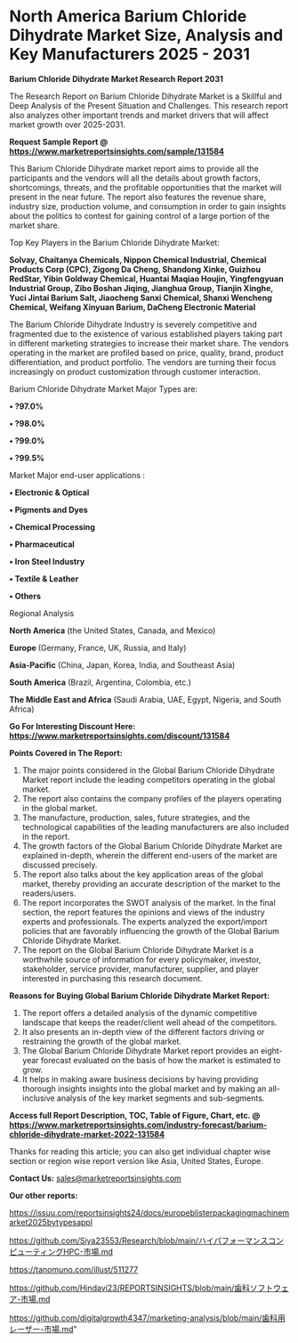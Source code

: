 # North America Barium Chloride Dihydrate Market Size, Analysis and Key Manufacturers 2025 - 2031

<strong>Barium Chloride Dihydrate Market Research Report 2031</strong>

The Research Report on Barium Chloride Dihydrate Market is a Skillful and Deep Analysis of the Present Situation and Challenges. This research report also analyzes other important trends and market drivers that will affect market growth over 2025-2031.

<strong>Request Sample Report @ <a href=https://www.marketreportsinsights.com/sample/131584>https://www.marketreportsinsights.com/sample/131584</a></strong>

This Barium Chloride Dihydrate market report aims to provide all the participants and the vendors will all the details about growth factors, shortcomings, threats, and the profitable opportunities that the market will present in the near future. The report also features the revenue share, industry size, production volume, and consumption in order to gain insights about the politics to contest for gaining control of a large portion of the market share.

Top Key Players in the Barium Chloride Dihydrate Market:

<strong>Solvay, Chaitanya Chemicals, Nippon Chemical Industrial, Chemical Products Corp (CPC), Zigong Da Cheng, Shandong Xinke, Guizhou RedStar, Yibin Goldway Chemical, Huantai Maqiao Houjin, Yingfengyuan Industrial Group, Zibo Boshan Jiqing, Jianghua Group, Tianjin Xinghe, Yuci Jintai Barium Salt, Jiaocheng Sanxi Chemical, Shanxi Wencheng Chemical, Weifang Xinyuan Barium, DaCheng Electronic Material</strong>

The Barium Chloride Dihydrate Industry is severely competitive and fragmented due to the existence of various established players taking part in different marketing strategies to increase their market share. The vendors operating in the market are profiled based on price, quality, brand, product differentiation, and product portfolio. The vendors are turning their focus increasingly on product customization through customer interaction.

Barium Chloride Dihydrate Market Major Types are:

<strong>• ?97.0%

• ?98.0%

• ?99.0%

• ?99.5%</strong>

Market Major end-user applications :

<strong>• Electronic & Optical

• Pigments and Dyes

• Chemical Processing

• Pharmaceutical

• Iron Steel Industry

• Textile & Leather

• Others</strong>

Regional Analysis

</u><strong><b>North America</b></strong> (the United States, Canada, and Mexico)

<strong><b>Europe </b></strong>(Germany, France, UK, Russia, and Italy)

<strong><b>Asia-Pacific</b></strong> (China, Japan, Korea, India, and Southeast Asia)

<strong><b>South America</b></strong> (Brazil, Argentina, Colombia, etc.)

<strong><b>The Middle East and Africa</b></strong> (Saudi Arabia, UAE, Egypt, Nigeria, and South Africa)

<strong>Go For Interesting Discount Here: <a href=https://www.marketreportsinsights.com/discount/131584>https://www.marketreportsinsights.com/discount/131584</a></strong>

<strong>Points Covered in The Report:</strong>
<ol>
  <li>The major points considered in the Global Barium Chloride Dihydrate Market report include the leading competitors operating in the global market.</li>
  <li>The report also contains the company profiles of the players operating in the global market.</li>
  <li>The manufacture, production, sales, future strategies, and the technological capabilities of the leading manufacturers are also included in the report.</li>
  <li>The growth factors of the Global Barium Chloride Dihydrate Market are explained in-depth, wherein the different end-users of the market are discussed precisely.</li>
  <li>The report also talks about the key application areas of the global market, thereby providing an accurate description of the market to the readers/users.</li>
  <li>The report incorporates the SWOT analysis of the market. In the final section, the report features the opinions and views of the industry experts and professionals. The experts analyzed the export/import policies that are favorably influencing the growth of the Global Barium Chloride Dihydrate Market.</li>
  <li>The report on the Global Barium Chloride Dihydrate Market is a worthwhile source of information for every policymaker, investor, stakeholder, service provider, manufacturer, supplier, and player interested in purchasing this research document.</li>
</ol>
<strong>Reasons for Buying Global Barium Chloride Dihydrate Market Report:</strong>

<ol>
  <li>The report offers a detailed analysis of the dynamic competitive landscape that keeps the reader/client well ahead of the competitors.</li>
  <li>It also presents an in-depth view of the different factors driving or restraining the growth of the global market.</li>
  <li>The Global Barium Chloride Dihydrate Market report provides an eight-year forecast evaluated on the basis of how the market is estimated to grow.</li>
  <li>It helps in making aware business decisions by having providing thorough insights insights into the global market and by making an all-inclusive analysis of the key market segments and sub-segments.</li>
</ol>
<strong>Access full Report Description, TOC, Table of Figure, Chart, etc. @ <a href=https://www.marketreportsinsights.com/industry-forecast/barium-chloride-dihydrate-market-2022-131584>https://www.marketreportsinsights.com/industry-forecast/barium-chloride-dihydrate-market-2022-131584</a></strong>


Thanks for reading this article; you can also get individual chapter wise section or region wise report version like Asia, United States, Europe.

<strong>Contact Us:</strong>
sales@marketreportsinsights.com

<strong>Our other reports:</strong>

<a href=https://issuu.com/reportsinsights24/docs/europeblisterpackagingmachinemarket2025bytypesappl>https://issuu.com/reportsinsights24/docs/europeblisterpackagingmachinemarket2025bytypesappl</a>

<a href=https://github.com/Siya23553/Research/blob/main/ハイパフォーマンスコンピューティングHPC-市場.md>https://github.com/Siya23553/Research/blob/main/ハイパフォーマンスコンピューティングHPC-市場.md</a>

<a href=https://tanomuno.com/illust/511277>https://tanomuno.com/illust/511277</a>

<a href=https://github.com/Hindavi23/REPORTSINSIGHTS/blob/main/歯科ソフトウェア-市場.md>https://github.com/Hindavi23/REPORTSINSIGHTS/blob/main/歯科ソフトウェア-市場.md</a>

<a href=https://github.com/digitalgrowth4347/marketing-analysis/blob/main/歯科用レーザー-市場.md>https://github.com/digitalgrowth4347/marketing-analysis/blob/main/歯科用レーザー-市場.md</a>"
